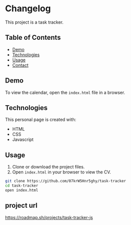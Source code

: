 # Changelog

This project is a task tracker.

## Table of Contents

- [Demo](#demo)
- [Technologies](#technologies)
- [Usage](#usage)
- [Contact](#contact)

## Demo

To view the calendar, open the `index.html` file in a browser.

## Technologies

This personal page is created with:

- HTML
- CSS
- Javascript

## Usage

1. Clone or download the project files.
2. Open `index.html` in your browser to view the CV.

```bash
git clone https://github.com/07krW5Hnr5ghy/task-tracker
cd task-tracker
open index.html
```

## project url

https://roadmap.sh/projects/task-tracker-js
